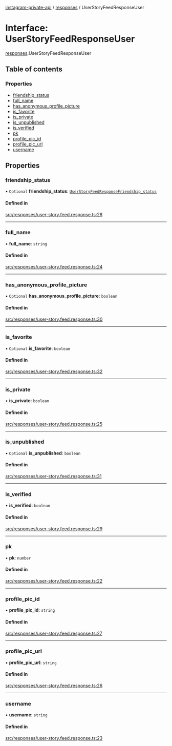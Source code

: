 [instagram-private-api](../../README.md) / [responses](../../modules/responses.md) / UserStoryFeedResponseUser

# Interface: UserStoryFeedResponseUser

[responses](../../modules/responses.md).UserStoryFeedResponseUser

## Table of contents

### Properties

- [friendship\_status](UserStoryFeedResponseUser.md#friendship_status)
- [full\_name](UserStoryFeedResponseUser.md#full_name)
- [has\_anonymous\_profile\_picture](UserStoryFeedResponseUser.md#has_anonymous_profile_picture)
- [is\_favorite](UserStoryFeedResponseUser.md#is_favorite)
- [is\_private](UserStoryFeedResponseUser.md#is_private)
- [is\_unpublished](UserStoryFeedResponseUser.md#is_unpublished)
- [is\_verified](UserStoryFeedResponseUser.md#is_verified)
- [pk](UserStoryFeedResponseUser.md#pk)
- [profile\_pic\_id](UserStoryFeedResponseUser.md#profile_pic_id)
- [profile\_pic\_url](UserStoryFeedResponseUser.md#profile_pic_url)
- [username](UserStoryFeedResponseUser.md#username)

## Properties

### friendship\_status

• `Optional` **friendship\_status**: [`UserStoryFeedResponseFriendship_status`](UserStoryFeedResponseFriendship_status.md)

#### Defined in

[src/responses/user-story.feed.response.ts:28](https://github.com/Nerixyz/instagram-private-api/blob/4971f34/src/responses/user-story.feed.response.ts#L28)

___

### full\_name

• **full\_name**: `string`

#### Defined in

[src/responses/user-story.feed.response.ts:24](https://github.com/Nerixyz/instagram-private-api/blob/4971f34/src/responses/user-story.feed.response.ts#L24)

___

### has\_anonymous\_profile\_picture

• `Optional` **has\_anonymous\_profile\_picture**: `boolean`

#### Defined in

[src/responses/user-story.feed.response.ts:30](https://github.com/Nerixyz/instagram-private-api/blob/4971f34/src/responses/user-story.feed.response.ts#L30)

___

### is\_favorite

• `Optional` **is\_favorite**: `boolean`

#### Defined in

[src/responses/user-story.feed.response.ts:32](https://github.com/Nerixyz/instagram-private-api/blob/4971f34/src/responses/user-story.feed.response.ts#L32)

___

### is\_private

• **is\_private**: `boolean`

#### Defined in

[src/responses/user-story.feed.response.ts:25](https://github.com/Nerixyz/instagram-private-api/blob/4971f34/src/responses/user-story.feed.response.ts#L25)

___

### is\_unpublished

• `Optional` **is\_unpublished**: `boolean`

#### Defined in

[src/responses/user-story.feed.response.ts:31](https://github.com/Nerixyz/instagram-private-api/blob/4971f34/src/responses/user-story.feed.response.ts#L31)

___

### is\_verified

• **is\_verified**: `boolean`

#### Defined in

[src/responses/user-story.feed.response.ts:29](https://github.com/Nerixyz/instagram-private-api/blob/4971f34/src/responses/user-story.feed.response.ts#L29)

___

### pk

• **pk**: `number`

#### Defined in

[src/responses/user-story.feed.response.ts:22](https://github.com/Nerixyz/instagram-private-api/blob/4971f34/src/responses/user-story.feed.response.ts#L22)

___

### profile\_pic\_id

• **profile\_pic\_id**: `string`

#### Defined in

[src/responses/user-story.feed.response.ts:27](https://github.com/Nerixyz/instagram-private-api/blob/4971f34/src/responses/user-story.feed.response.ts#L27)

___

### profile\_pic\_url

• **profile\_pic\_url**: `string`

#### Defined in

[src/responses/user-story.feed.response.ts:26](https://github.com/Nerixyz/instagram-private-api/blob/4971f34/src/responses/user-story.feed.response.ts#L26)

___

### username

• **username**: `string`

#### Defined in

[src/responses/user-story.feed.response.ts:23](https://github.com/Nerixyz/instagram-private-api/blob/4971f34/src/responses/user-story.feed.response.ts#L23)
